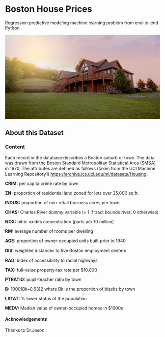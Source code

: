 # Boston House Prices
Regression predictive modeling machine learning problem from end-to-end Python.

![png](house_pic.PNG)

## About this Dataset

### Content
Each record in the database describes a Boston suburb or town. The data was drawn from the Boston Standard Metropolitan Statistical Area (SMSA) in 1970. The attributes are deﬁned as follows (taken from the UCI Machine Learning Repository1) https://archive.ics.uci.edu/ml/datasets/Housing:

**CRIM:**  per capita crime rate by town

**ZN:** proportion of residential land zoned for lots over 25,000 sq.ft.

**INDUS:** proportion of non-retail business acres per town

**CHAS:** Charles River dummy variable (= 1 if tract bounds river; 0 otherwise)

**NOX:** nitric oxides concentration (parts per 10 million)

**RM:** average number of rooms per dwelling

**AGE:** proportion of owner-occupied units built prior to 1940

**DIS:** weighted distances to ﬁve Boston employment centers

**RAD:** index of accessibility to radial highways

**TAX:** full-value property-tax rate per $10,000

**PTRATIO:** pupil-teacher ratio by town 

**B:** 1000(Bk−0.63)2 where Bk is the proportion of blacks by town 

**LSTAT:** % lower status of the population

**MEDV:** Median value of owner-occupied homes in $1000s




#### Acknowledgements
Thanks to Dr.Jason
